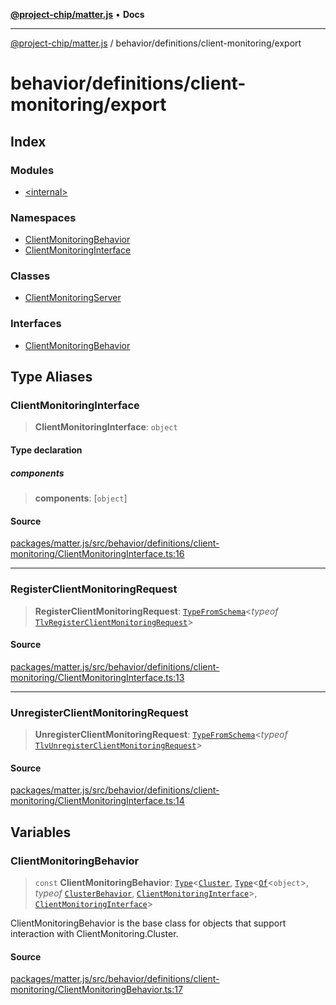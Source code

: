 [**@project-chip/matter.js**](../../../../README.md) • **Docs**

***

[@project-chip/matter.js](../../../../modules.md) / behavior/definitions/client-monitoring/export

# behavior/definitions/client-monitoring/export

## Index

### Modules

- [\<internal\>](-internal-/README.md)

### Namespaces

- [ClientMonitoringBehavior](namespaces/ClientMonitoringBehavior/README.md)
- [ClientMonitoringInterface](namespaces/ClientMonitoringInterface/README.md)

### Classes

- [ClientMonitoringServer](classes/ClientMonitoringServer.md)

### Interfaces

- [ClientMonitoringBehavior](interfaces/ClientMonitoringBehavior.md)

## Type Aliases

### ClientMonitoringInterface

> **ClientMonitoringInterface**: `object`

#### Type declaration

##### components

> **components**: [`object`]

#### Source

[packages/matter.js/src/behavior/definitions/client-monitoring/ClientMonitoringInterface.ts:16](https://github.com/project-chip/matter.js/blob/7a8cbb56b87d4ccf34bec5a9a95ab40a1711324f/packages/matter.js/src/behavior/definitions/client-monitoring/ClientMonitoringInterface.ts#L16)

***

### RegisterClientMonitoringRequest

> **RegisterClientMonitoringRequest**: [`TypeFromSchema`](../../../../tlv/export/README.md#typefromschemas)\<*typeof* [`TlvRegisterClientMonitoringRequest`](../../../../cluster/export/namespaces/ClientMonitoring/README.md#tlvregisterclientmonitoringrequest)\>

#### Source

[packages/matter.js/src/behavior/definitions/client-monitoring/ClientMonitoringInterface.ts:13](https://github.com/project-chip/matter.js/blob/7a8cbb56b87d4ccf34bec5a9a95ab40a1711324f/packages/matter.js/src/behavior/definitions/client-monitoring/ClientMonitoringInterface.ts#L13)

***

### UnregisterClientMonitoringRequest

> **UnregisterClientMonitoringRequest**: [`TypeFromSchema`](../../../../tlv/export/README.md#typefromschemas)\<*typeof* [`TlvUnregisterClientMonitoringRequest`](../../../../cluster/export/namespaces/ClientMonitoring/README.md#tlvunregisterclientmonitoringrequest)\>

#### Source

[packages/matter.js/src/behavior/definitions/client-monitoring/ClientMonitoringInterface.ts:14](https://github.com/project-chip/matter.js/blob/7a8cbb56b87d4ccf34bec5a9a95ab40a1711324f/packages/matter.js/src/behavior/definitions/client-monitoring/ClientMonitoringInterface.ts#L14)

## Variables

### ClientMonitoringBehavior

> `const` **ClientMonitoringBehavior**: [`Type`](../../../cluster/export/namespaces/ClusterBehavior/interfaces/Type.md)\<[`Cluster`](../../../../cluster/export/namespaces/ClientMonitoring/interfaces/Cluster.md), [`Type`](../../../cluster/export/namespaces/ClusterBehavior/interfaces/Type.md)\<[`Of`](../../../../cluster/export/namespaces/ClusterType/interfaces/Of.md)\<`object`\>, *typeof* [`ClusterBehavior`](../../../cluster/export/namespaces/ClusterBehavior/README.md), [`ClientMonitoringInterface`](README.md#clientmonitoringinterface)\>, [`ClientMonitoringInterface`](README.md#clientmonitoringinterface)\>

ClientMonitoringBehavior is the base class for objects that support interaction with ClientMonitoring.Cluster.

#### Source

[packages/matter.js/src/behavior/definitions/client-monitoring/ClientMonitoringBehavior.ts:17](https://github.com/project-chip/matter.js/blob/7a8cbb56b87d4ccf34bec5a9a95ab40a1711324f/packages/matter.js/src/behavior/definitions/client-monitoring/ClientMonitoringBehavior.ts#L17)
